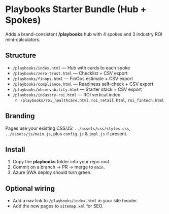 # Playbooks Starter Bundle (Hub + Spokes)

Adds a brand-consistent **/playbooks** hub with 4 spokes and 3 industry ROI mini-calculators.

## Structure
- `/playbooks/index.html` — Hub with cards to each spoke
- `/playbooks/zero-trust.html` — Checklist + CSV export
- `/playbooks/finops.html` — FinOps estimate + CSV export
- `/playbooks/compliance.html` — Readiness self-check + CSV export
- `/playbooks/observability.html` — Starter stack + CSV export
- `/playbooks/industry-roi.html` — ROI vertical index
  - `/playbooks/roi_healthcare.html`, `roi_retail.html`, `roi_fintech.html`

## Branding
Pages use your existing CSS/JS: `../assets/css/styles.css`, `../assets/js/main.js`, plus `config.js` & `impl.js` if present.

## Install
1. Copy the **playbooks** folder into your repo root.
2. Commit on a branch → PR → merge to `main`.
3. Azure SWA deploy should turn green.

## Optional wiring
- Add a nav link to `/playbooks/index.html` in your site header.
- Add the new pages to `sitemap.xml` for SEO.

